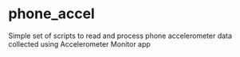 phone_accel
===========

Simple set of scripts to read and process phone accelerometer data collected using Accelerometer Monitor app
